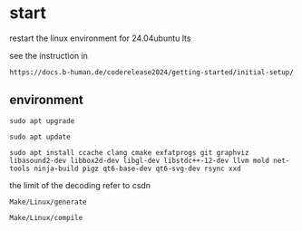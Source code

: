 # start

restart the linux environment for 24.04ubuntu lts

see the instruction in 

    https://docs.b-human.de/coderelease2024/getting-started/initial-setup/

## environment

    sudo apt upgrade

    sudo apt update

    sudo apt install ccache clang cmake exfatprogs git graphviz libasound2-dev libbox2d-dev libgl-dev libstdc++-12-dev llvm mold net-tools ninja-build pigz qt6-base-dev qt6-svg-dev rsync xxd

the limit of the decoding refer to csdn

    Make/Linux/generate

    Make/Linux/compile

##
